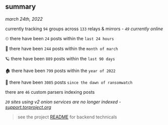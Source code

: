 
## summary
_march 24th, 2022_

currently tracking `94` groups across `133` relays & mirrors - _`49` currently online_

⏲ there have been `24` posts within the `last 24 hours`

🦈 there have been `244` posts within the `month of march`

🪐 there have been `889` posts within the `last 90 days`

🏚 there have been `799` posts within the `year of 2022`

🦕 there have been `3085` posts `since the dawn of ransomwatch`

there are `46` custom parsers indexing posts

_`20` sites using v2 onion services are no longer indexed - [support.torproject.org](https://support.torproject.org/onionservices/v2-deprecation/)_

> see the project [README](https://github.com/thetanz/ransomwatch#ransomwatch--) for backend technicals
